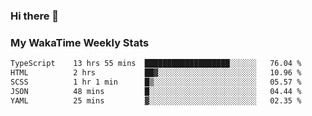 ### Hi there 👋

<!--
**royschrauwen/royschrauwen** is a ✨ _special_ ✨ repository because its `README.md` (this file) appears on your GitHub profile.

Here are some ideas to get you started:

- 🔭 I’m currently working on ...
- 🌱 I’m currently learning ...
- 👯 I’m looking to collaborate on ...
- 🤔 I’m looking for help with ...
- 💬 Ask me about ...
- 📫 How to reach me: ...
- 😄 Pronouns: ...
- ⚡ Fun fact: ...
-->


### My WakaTime Weekly Stats
<!--START_SECTION:waka-->

```txt
TypeScript    13 hrs 55 mins  ███████████████████░░░░░░   76.04 %
HTML          2 hrs           ██▓░░░░░░░░░░░░░░░░░░░░░░   10.96 %
SCSS          1 hr 1 min      █▒░░░░░░░░░░░░░░░░░░░░░░░   05.57 %
JSON          48 mins         █░░░░░░░░░░░░░░░░░░░░░░░░   04.44 %
YAML          25 mins         ▓░░░░░░░░░░░░░░░░░░░░░░░░   02.35 %
```

<!--END_SECTION:waka-->
